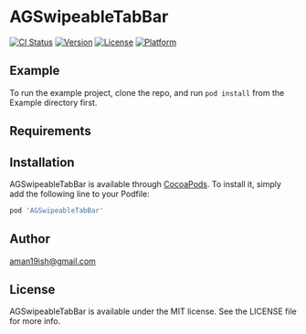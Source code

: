 # AGSwipeableTabBar

[![CI Status](http://img.shields.io/travis/aman19ish/AGSwipeableTabBar.svg?style=flat)](https://travis-ci.org/aman19ish/AGSwipeableTabBar)
[![Version](https://img.shields.io/cocoapods/v/AGSwipeableTabBar.svg?style=flat)](http://cocoapods.org/pods/AGSwipeableTabBar)
[![License](https://img.shields.io/cocoapods/l/AGSwipeableTabBar.svg?style=flat)](http://cocoapods.org/pods/AGSwipeableTabBar)
[![Platform](https://img.shields.io/cocoapods/p/AGSwipeableTabBar.svg?style=flat)](http://cocoapods.org/pods/AGSwipeableTabBar)

## Example

To run the example project, clone the repo, and run `pod install` from the Example directory first.

## Requirements

## Installation

AGSwipeableTabBar is available through [CocoaPods](http://cocoapods.org). To install
it, simply add the following line to your Podfile:

```ruby
pod 'AGSwipeableTabBar'
```

## Author

aman19ish@gmail.com

## License

AGSwipeableTabBar is available under the MIT license. See the LICENSE file for more info.
